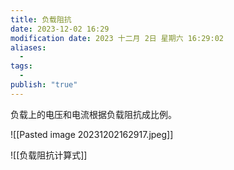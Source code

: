 ```yaml
---
title: 负载阻抗
date: 2023-12-02 16:29
modification date: 2023 十二月 2日 星期六 16:29:02
aliases:
  - 
tags:
  - 
publish: "true"
---
```


负载上的电压和电流根据负载阻抗成比例。

![[Pasted image 20231202162917.jpeg]]

![[负载阻抗计算式]]
